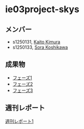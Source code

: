 # ie03project-skys

## メンバー

- s1250131, [Kaito Kimura](https://github.com/s1250131-Kimura)
- s1250133, [Sora Koshikawa](https://github.com/s1250133-koshikawa)

## 成果物

- [フェーズ1](https://github.com/ie03-aizu-2019/ie03project-skys/tree/master/Phase1)
- [フェーズ2](https://github.com/ie03-aizu-2019/ie03project-skys/tree/master/Phase2)
- [フェーズ3](https://github.com/ie03-aizu-2019/ie03project-skys/tree/master/Phase3)

## 週刊レポート
[週刊レポート1](https://github.com/ie03-aizu-2019/ie03project-skys/tree/master/Reports/report01.md)
